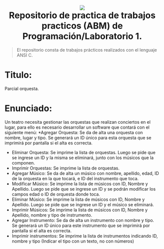 <h1 align="center">
    <img src="http://utnfrae6.galeon.com/utn.jpg">
    <br/>
    Repositorio de practica de trabajos practicos (ABM) de Programación/Laboratorio 1.
    <br/>
</h1>

> El repositorio consta de trabajos prácticos realizados con el lenguaje ANSI C.
# Titulo:
Parcial orquesta.
# Enunciado:
Un teatro necesita gestionar las orquestas que realizan conciertos en el lugar, para ello es necesario
desarrollar un software que contará con el siguiente menú:
*Agregar Orquesta: Se da de alta una orquesta con nombre, lugar y tipo. Se generará un ID único
para esta orquesta que se imprimirá por pantalla si el alta es correcta.
* Eliminar Orquesta: Se imprime la lista de orquestas. Luego se pide que se ingrese un ID y la
misma se eliminará, junto con los músicos que la componen.
* Imprimir Orquestas: Se imprime la lista de orquestas.
* Agregar Músico: Se da de alta un músico con nombre, apellido, edad, ID de la orquesta en la que
tocará, e ID del instrumento que toca.
* Modificar Músico: Se imprime la lista de músicos con ID, Nombre y Apellido. Luego se pide que
se ingrese un ID y se podrán modificar los campos edad o ID de orquesta donde toca.
* Eliminar Músico: Se imprime la lista de músicos con ID, Nombre y Apellido. Luego se pide que se
ingrese un ID y el músico se eliminará.
* Imprimir Músicos: Se imprime la lista de músicos con ID, Nombre y Apellido, nombre y tipo de
instrumento.
* Agregar Instrumento: Se da de alta un instrumento con nombre y tipo. Se generará un ID único
para este instrumento que se imprimirá por pantalla si el alta es correcta.
* Imprimir instrumentos: Se imprime la lista de instrumentos indicando ID, nombre y tipo (Indicar el
tipo con un texto, no con números)
